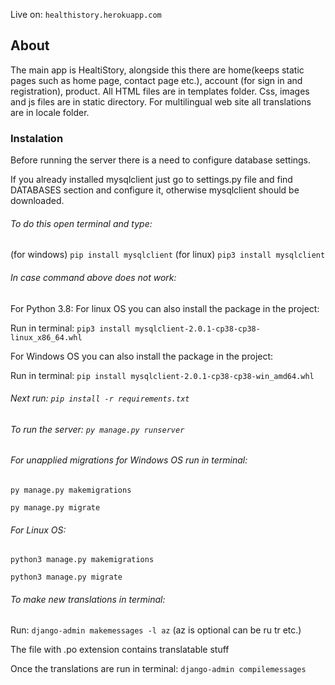 Live on: `healthistory.herokuapp.com`

## About

The main app is HealtiStory, alongside this there are home(keeps static pages such as home page, contact page etc.),
account (for sign in and registration), product.
All HTML files are in templates folder. Css, images and js files are in static directory.
For multilingual web site all translations are in locale folder. 



### Instalation

Before running the server there is a need to configure database settings.

If you already installed mysqlclient just go to settings.py file and find DATABASES section and configure it, otherwise mysqlclient should be downloaded.

###### To do this open terminal and type:

(for windows) `pip install mysqlclient`
(for linux) `pip3 install mysqlclient`

###### In case command above does not work:
For Python 3.8: 
For linux OS you can also install the package in the project:

Run in terminal: `pip3 install mysqlclient-2.0.1-cp38-cp38-linux_x86_64.whl`

For Windows OS you can also install the package in the project:

 Run in terminal: `pip install mysqlclient-2.0.1-cp38-cp38-win_amd64.whl`

            
###### Next run: `pip install -r requirements.txt`

###### To run the server: `py manage.py runserver`

###### For unapplied migrations for Windows OS run in terminal:
`py manage.py makemigrations`

`py manage.py migrate`
    
###### For Linux OS:
`python3 manage.py makemigrations`

`python3 manage.py migrate`


###### To make new translations in terminal:
Run: `django-admin makemessages -l az`  (az is optional can be ru tr etc.)

The file with .po extension contains translatable stuff

Once the translations are run in terminal: `django-admin compilemessages`
